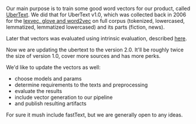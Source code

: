 Our main purpose is to train some good word vectors for our product, called [UberText](https://lang.org.ua/uk/corpora/#anchor4). We did that for UberText v1.0, which was collected back in 2006 for the [lexvec, glove and word2vec](https://lang.org.ua/uk/models/#anchor4) on full corpus (tokenized, lowercased, lemmatized, lemmatized lowercased) and its parts (fiction, news).

Later that vectors was evaluated using intrinsic evaluation, described [here](https://github.com/lang-uk/vecs).

Now we are updating the ubertext to the version 2.0. It'll be roughly twice the size of version 1.0, cover more sources and has more perks.

We'd like to update the vectors as well:
- choose models and params
- determine requirements to the texts and preprocessing
- evaluate the results
- include vector generation to our pipeline
- and publish resulting artifacts

For sure it mush include fastText, but we are generally open to any ideas.
